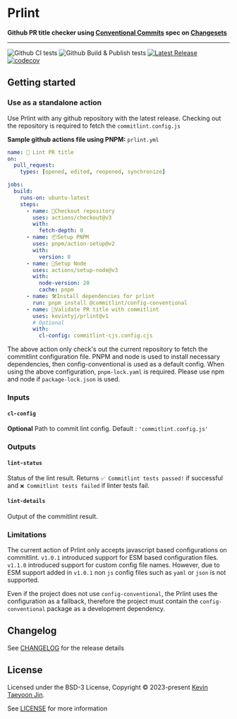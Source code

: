 # Prlint 
**Github PR title checker using [Conventional Commits](https://www.conventionalcommits.org/en/v1.0.0/) spec on 
[Changesets](https://github.com/changesets/changesets)**

---

![Github CI tests](https://github.com/kevintyj/prlint/actions/workflows/ci.yml/badge.svg?branch=main)
![Github Build & Publish tests](https://github.com/kevintyj/prlint/actions/workflows/publish.yml/badge.svg?branch=main)
[![Latest Release](https://img.shields.io/github/v/release/kevintyj/prlint)](https://github.com/kevintyj/prlint/releases)
[![codecov](https://codecov.io/gh/kevintyj/prlint/graph/badge.svg?token=WBT1WWSLF0)](https://codecov.io/gh/kevintyj/prlint)

## Getting started
### Use as a standalone action 
Use Prlint with any github repository with the latest release.
Checking out the repository is required to fetch the `commitlint.config.js`

**Sample github actions file using PNPM:**
`prlint.yml`
```yaml
name: 📝 Lint PR title
on:
  pull_request:
    types: [opened, edited, reopened, synchronize]

jobs:
  build:
    runs-on: ubuntu-latest
    steps:
      - name: 🔖Checkout repository
        uses: actions/checkout@v3
        with:
          fetch-depth: 0
      - name: 📦Setup PNPM
        uses: pnpm/action-setup@v2
        with:
          version: 8
      - name: 🌳Setup Node
        uses: actions/setup-node@v3
        with:
          node-version: 20
          cache: pnpm
      - name: 🛠️Install dependencies for prlint
        run: pnpm install @commitlint/config-conventional
      - name: 📝Validate PR title with commitlint
        uses: kevintyj/prlint@v1
        # Optional
        with:
          cl-config: commitlint-cjs.config.cjs
```
The above action only check's out the current repository to fetch the commitlint configuration file.
PNPM and node is used to install necessary dependencies, then config-conventional is used as a default config.
When using the above configuration, `pnpm-lock.yaml` is required. Please use npm and node if `package-lock.json` is used.

### Inputs
#### `cl-config`
**Optional** Path to commit lint config. Default : `'commitlint.config.js'`

### Outputs 
#### `lint-status`
Status of the lint result. Returns `✅ Commitlint tests passed!` if successful and `❌ Commitlint tests failed` if 
linter tests fail.
#### `lint-details`
Output of the commitlint result.

### Limitations
The current action of Prlint only accepts javascript based configurations on commitlint. 
`v1.0.1` introduced support for ESM based configuration files. `v1.1.0` introduced support for custom config file names.
However, due to ESM support added in `v1.0.1` non `js` config files such as `yaml` or `json` is not supported.

Even if the project does not use `config-conventional`, the Prlint uses the configuration as a fallback, therefore the 
project must contain the `config-conventional` package as a development dependency.

## Changelog
See [CHANGELOG](CHANGELOG.md) for the release details

## License

Licensed under the BSD-3 License, Copyright © 2023-present [Kevin Taeyoon Jin](https://github.com/kevintyj).

See [LICENSE](./LICENSE) for more information
